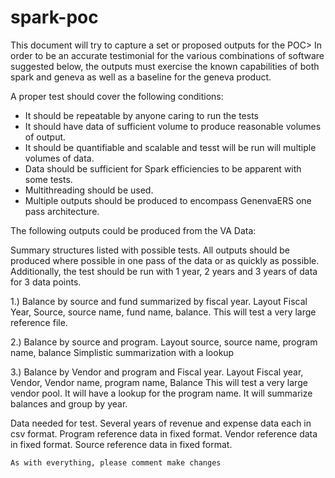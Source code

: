 # spark-poc

This document will try to capture a set or proposed outputs for the POC>  In order to be an accurate testimonial for the various combinations of software suggested below, the outputs must exercise the known capabilities of both spark and geneva as well as a baseline for the geneva product.  

A proper test should cover the following conditions:

- It should be repeatable by anyone caring to run the tests
- It should have data of sufficient volume to produce reasonable volumes of output.
- It should be quantifiable and scalable and tesst will be run will multiple volumes of data.
- Data should be sufficient for Spark efficiencies to be apparent with some tests.
- Multithreading should be used. 
- Multiple outputs should be produced to encompass GenenvaERS one pass architecture. 



The following outputs could be produced from the VA Data:

Summary structures listed with possible tests.
All outputs should be produced where possible in one pass of the data or as quickly as possible.
Additionally, the test should be run with 1 year, 2 years and 3 years of data for 3 data points. 

1.) Balance by source and fund summarized by fiscal year.
Layout Fiscal Year, Source, source name, fund name, balance. 
    This will test a very large reference file.

2.) Balance by source and program.
Layout source, source name, program name, balance 
    Simplistic summarization with a lookup

3.) Balance by Vendor and program and Fiscal year.
Layout Fiscal year, Vendor, Vendor name, program name, Balance 
    This will test a very large vendor pool. 
    It will have a lookup for the program name. 
    It will summarize balances and group by year. 

Data needed for test.
    Several years of revenue and expense data each in csv format. 
    Program reference data in fixed format. 
    Vendor reference data in fixed format.
    Source reference data in fixed format. 

    As with everything, please comment make changes 